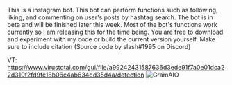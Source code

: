 This is a instagram bot. This bot can perform functions such as following, liking, and commenting on user's posts by hashtag search. The bot is
in beta and will be finished later this week. Most of the bot's functions work currently so I am releasing this for the time being. You are free to download and
experiment with my code or build the current version yourself. Make sure to include citation (Source code by slash#1995 on Discord)

VT: https://www.virustotal.com/gui/file/a99242431587636d3ede91f7a0e01dca22d310f2fd9fc18b06c4ab634dd35d4a/detection
![GramAIO](https://user-images.githubusercontent.com/97326643/158081533-b0f1c400-5ffd-421b-b16b-98547fb53404.PNG)
